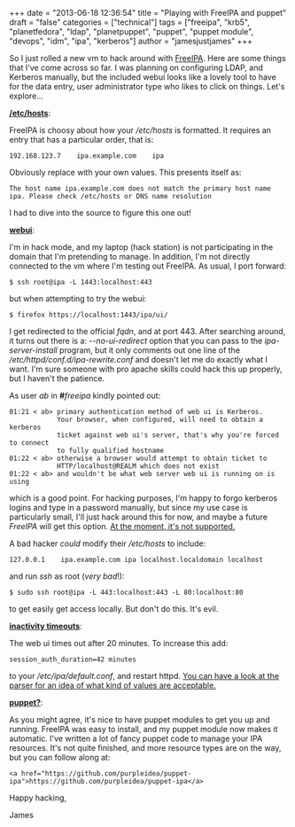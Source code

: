 +++
date = "2013-06-18 12:36:54"
title = "Playing with FreeIPA and puppet"
draft = "false"
categories = ["technical"]
tags = ["freeipa", "krb5", "planetfedora", "ldap", "planetpuppet", "puppet", "puppet module", "devops", "idm", "ipa", "kerberos"]
author = "jamesjustjames"
+++

So I just rolled a new vm to hack around with <a href="http://www.freeipa.org/">FreeIPA</a>. Here are some things that I've come across so far. I was planning on configuring LDAP, and Kerberos manually, but the included webui looks like a lovely tool to have for the data entry, user administrator type who likes to click on things. Let's explore...

<span style="text-decoration:underline;"><strong>/etc/hosts</strong></span>:

FreeIPA is choosy about how your <em>/etc/hosts</em> is formatted. It requires an entry that has a particular order, that is:
```
192.168.123.7    ipa.example.com    ipa
```
Obviously replace with your own values. This presents itself as:
```
The host name ipa.example.com does not match the primary host name ipa. Please check /etc/hosts or DNS name resolution
```
I had to dive into the source to figure this one out!

<span style="text-decoration:underline;"><strong>webui</strong></span>:

I'm in hack mode, and my laptop (hack station) is not participating in the domain that I'm pretending to manage. In addition, I'm not directly connected to the vm where I'm testing out FreeIPA. As usual, I port forward:
```
$ ssh root@ipa -L 1443:localhost:443
```
but when attempting to try the webui:
```
$ firefox https://localhost:1443/ipa/ui/
```
I get redirected to the official <em>fqdn</em>, and at port 443. After searching around, it turns out there is a: <em>--no-ui-redirect</em> option that you can pass to the <em>ipa-server-install</em> program, but it only comments out one line of the <em>/etc/httpd/conf.d/ipa-rewrite.conf</em> and doesn't let me do exactly what I want. I'm sure someone with pro apache skills could hack this up properly, but I haven't the patience.

As user <em>ab</em> in <strong>#</strong><em>freeipa</em> kindly pointed out:
```
01:21 < ab> primary authentication method of web ui is Kerberos. 
            Your browser, when configured, will need to obtain a kerberos 
            ticket against web ui's server, that's why you're forced to connect 
            to fully qualified hostname
01:22 < ab> otherwise a browser would attempt to obtain ticket to 
            HTTP/localhost@REALM which does not exist
01:22 < ab> and wouldn't be what web server web ui is running on is using
```
which is a good point. For hacking purposes, I'm happy to forgo kerberos logins and type in a password manually, but since my use case is particularly small, I'll just hack around this for now, and maybe a future <em>FreeIPA</em> will get this option. <a href="https://access.redhat.com/site/documentation//en-US/Red_Hat_Enterprise_Linux/6/html/Identity_Management_Guide/using-the-ui.html#ui-and-proxies">At the moment, it's not supported.</a>

A bad hacker <em>could</em> modify their <em>/etc/hosts</em> to include:
```
127.0.0.1    ipa.example.com ipa localhost.localdomain localhost
```
and run <em>ssh</em> as root (<em>very bad</em>!):
```
$ sudo ssh root@ipa -L 443:localhost:443 -L 80:localhost:80
```
to get easily get access locally. But don't do this. It's evil.

<span style="text-decoration:underline;"><strong>inactivity timeouts</strong></span>:

The web ui times out after 20 minutes. To increase this add:
```
session_auth_duration=42 minutes
```
to your <em>/etc/ipa/default.conf</em>, and restart httpd. <a href="https://git.fedorahosted.org/cgit/freeipa.git/tree/ipalib/util.py#n423">You can have a look at the parser for an idea of what kind of values are acceptable.</a>

<span style="text-decoration:underline;"><strong>puppet?</strong></span>:

As you might agree, it's nice to have puppet modules to get you up and running. FreeIPA was easy to install, and my puppet module now makes it automatic. I've written a lot of fancy puppet code to manage your IPA resources. It's not quite finished, and more resource types are on the way, but you can follow along at:
```
<a href="https://github.com/purpleidea/puppet-ipa">https://github.com/purpleidea/puppet-ipa</a>
```
Happy hacking,

James

&nbsp;

